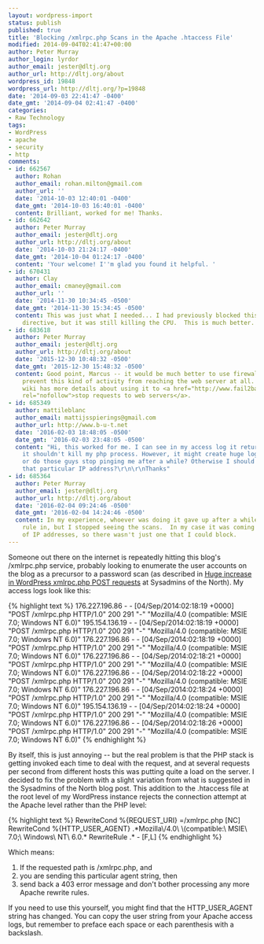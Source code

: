 ```yaml
---
layout: wordpress-import
status: publish
published: true
title: 'Blocking /xmlrpc.php Scans in the Apache .htaccess File'
modified: 2014-09-04T02:41:47+00:00
author: Peter Murray
author_login: lyrdor
author_email: jester@dltj.org
author_url: http://dltj.org/about
wordpress_id: 19848
wordpress_url: http://dltj.org/?p=19848
date: '2014-09-03 22:41:47 -0400'
date_gmt: '2014-09-04 02:41:47 -0400'
categories:
- Raw Technology
tags:
- WordPress
- apache
- security
- http
comments:
- id: 662567
  author: Rohan
  author_email: rohan.milton@gmail.com
  author_url: ''
  date: '2014-10-03 12:40:01 -0400'
  date_gmt: '2014-10-03 16:40:01 -0400'
  content: Brilliant, worked for me! Thanks.
- id: 662642
  author: Peter Murray
  author_email: jester@dltj.org
  author_url: http://dltj.org/about
  date: '2014-10-03 21:24:17 -0400'
  date_gmt: '2014-10-04 01:24:17 -0400'
  content: 'Your welcome! I''m glad you found it helpful. '
- id: 670431
  author: Clay
  author_email: cmaney@gmail.com
  author_url: ''
  date: '2014-11-30 10:34:45 -0500'
  date_gmt: '2014-11-30 15:34:45 -0500'
  content: This was just what I needed... I had previously blocked this with the Files
    directive, but it was still killing the CPU.  This is much better.  Thanks!
- id: 683618
  author: Peter Murray
  author_email: jester@dltj.org
  author_url: http://dltj.org/about
  date: '2015-12-30 10:48:32 -0500'
  date_gmt: '2015-12-30 15:48:32 -0500'
  content: Good point, Marcus -- it would be much better to use firewall rules to
    prevent this kind of activity from reaching the web server at all.  The fail2ban
    wiki has more details about using it to <a href="http://www.fail2ban.org/wiki/index.php/Category:HTTP"
    rel="nofollow">stop requests to web servers</a>.
- id: 685349
  author: mattileblanc
  author_email: mattijsspierings@gmail.com
  author_url: http://www.b-u-t.net
  date: '2016-02-03 18:48:05 -0500'
  date_gmt: '2016-02-03 23:48:05 -0500'
  content: "Hi, this worked for me. I can see in my access log it returns a 403 so
    it shouldn't kill my php process. However, it might create huge log files right,
    or do those guys stop pinging me after a while? Otherwise I should just block
    that particular IP address?\r\n\r\nThanks"
- id: 685364
  author: Peter Murray
  author_email: jester@dltj.org
  author_url: http://dltj.org/about
  date: '2016-02-04 09:24:46 -0500'
  date_gmt: '2016-02-04 14:24:46 -0500'
  content: In my experience, whoever was doing it gave up after a while.  I left the
    rule in, but I stopped seeing the scans.  In my case it was coming from a number
    of IP addresses, so there wasn't just one that I could block.
---
```

<p>Someone out there on the internet is repeatedly hitting this blog's /xmlrpc.php service, probably looking to enumerate the user accounts on the blog as a precursor to a password scan (as described in <a href="http://www.saotn.org/huge-increase-wordpress-xmlrpc-php-post-requests/" title="Huge increase in WordPress xmlrpc.php POST requests | Sysadmins of the North">Huge increase in WordPress xmlrpc.php POST requests</a> at Sysadmins of the North).  My access logs look like this:</p>
{% highlight text %}
176.227.196.86 - - [04/Sep/2014:02:18:19 +0000] "POST /xmlrpc.php HTTP/1.0" 200 291 "-" "Mozilla/4.0 (compatible: MSIE 7.0; Windows NT 6.0)"
195.154.136.19 - - [04/Sep/2014:02:18:19 +0000] "POST /xmlrpc.php HTTP/1.0" 200 291 "-" "Mozilla/4.0 (compatible: MSIE 7.0; Windows NT 6.0)"
176.227.196.86 - - [04/Sep/2014:02:18:19 +0000] "POST /xmlrpc.php HTTP/1.0" 200 291 "-" "Mozilla/4.0 (compatible: MSIE 7.0; Windows NT 6.0)"
176.227.196.86 - - [04/Sep/2014:02:18:21 +0000] "POST /xmlrpc.php HTTP/1.0" 200 291 "-" "Mozilla/4.0 (compatible: MSIE 7.0; Windows NT 6.0)"
176.227.196.86 - - [04/Sep/2014:02:18:22 +0000] "POST /xmlrpc.php HTTP/1.0" 200 291 "-" "Mozilla/4.0 (compatible: MSIE 7.0; Windows NT 6.0)"
176.227.196.86 - - [04/Sep/2014:02:18:24 +0000] "POST /xmlrpc.php HTTP/1.0" 200 291 "-" "Mozilla/4.0 (compatible: MSIE 7.0; Windows NT 6.0)"
195.154.136.19 - - [04/Sep/2014:02:18:24 +0000] "POST /xmlrpc.php HTTP/1.0" 200 291 "-" "Mozilla/4.0 (compatible: MSIE 7.0; Windows NT 6.0)"
176.227.196.86 - - [04/Sep/2014:02:18:26 +0000] "POST /xmlrpc.php HTTP/1.0" 200 291 "-" "Mozilla/4.0 (compatible: MSIE 7.0; Windows NT 6.0)"
{% endhighlight %}
<p>By itself, this is just annoying -- but the real problem is that the PHP stack is getting invoked each time to deal with the request, and at several requests per second from different hosts this was putting quite a load on the server.  I decided to fix the problem with a slight variation from what is suggested in the Sysadmins of the North blog post.  This addition to the .htaccess file at the root level of my WordPress instance rejects the connection attempt at the Apache level rather than the PHP level:</p>
{% highlight text %}
RewriteCond %{REQUEST_URI} =/xmlrpc.php [NC]
RewriteCond %{HTTP_USER_AGENT} .*Mozilla\/4.0\ \(compatible:\ MSIE\ 7.0;\ Windows\ NT\ 6.0.*
RewriteRule .* - [F,L]
{% endhighlight %}
<p>Which means:</p>
<ol>
<li>If the requested path is /xmlrpc.php, and</li>
<li>you are sending this particular agent string, then</li>
<li>send back a 403 error message and don't bother processing any more Apache rewrite rules.</li>
</ol>
<p>If you need to use this yourself, you might find that the HTTP_USER_AGENT string has changed.  You can copy the user string from your Apache access logs, but remember to preface each space or each parenthesis with a backslash.</p>
